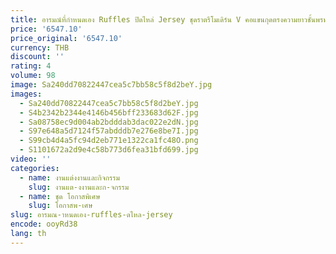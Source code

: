 ```yaml
---
title: อารมณ์ที่กําหนดเอง Ruffles ปิดไหล่ Jersey ชุดราตรีโมเดิร์น V คอแขนกุดตรงความยาวชั้นพรหมชุด
price: '6547.10'
price_original: '6547.10'
currency: THB
discount: ''
rating: 4
volume: 98
image: Sa240dd70822447cea5c7bb58c5f8d2beY.jpg
images:
  - Sa240dd70822447cea5c7bb58c5f8d2beY.jpg
  - S4b2342b2344e4146b456bff233683d62F.jpg
  - Sa08758ec9d004ab2bdddab3dac022e2dN.jpg
  - S97e648a5d7124f57abdddb7e276e8be7I.jpg
  - S99cb4d4a5fc94d2eb771e1322ca1fc48O.png
  - S1101672a2d9e4c58b773d6fea31bfd699.jpg
video: ''
categories:
  - name: งานแต่งงานและกิจกรรม
    slug: งานแต-งงานและก-จกรรม
  - name: ชุด โอกาสพิเศษ
    slug: โอกาสพ-เศษ
slug: อารมณ-าหนดเอง-ruffles-ดไหล-jersey
encode: ooyRd38
lang: th
---
```

  